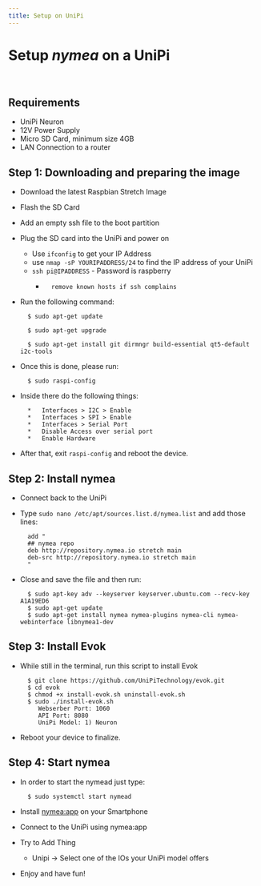 ```yaml
---
title: Setup on UniPi
---
```


# Setup *nymea* on a UniPi
<br />

## Requirements
 
* UniPi Neuron
* 12V Power Supply
* Micro SD Card, minimum size 4GB
* LAN Connection to a router

## Step 1: Downloading and preparing the image

* Download the latest Raspbian Stretch Image
* Flash the SD Card
* Add an empty ssh file to the boot partition
* Plug the SD card into the UniPi and power on
    *	Use `ifconfig` to get your IP Address
    *	use `nmap -sP YOURIPADDRESS/24` to find the IP address of your UniPi
    *	`ssh pi@IPADDRESS` - Password is raspberry
        *		remove known hosts if ssh complains
* Run the following command:

        $ sudo apt-get update

        $ sudo apt-get upgrade

        $ sudo apt-get install git dirmngr build-essential qt5-default i2c-tools

* Once this is done, please run: 

        $ sudo raspi-config

* Inside there do the following things:


        *	Interfaces > I2C > Enable
        *	Interfaces > SPI > Enable
        *	Interfaces > Serial Port
        *	Disable Access over serial port
        *	Enable Hardware

* After that, exit `raspi-config` and reboot the device.

## Step 2: Install nymea

* Connect back to the UniPi
* Type `sudo nano /etc/apt/sources.list.d/nymea.list` and add those lines:

        add "
        ## nymea repo
        deb http://repository.nymea.io stretch main
        deb-src http://repository.nymea.io stretch main
        "

* Close and save the file and then run:

        $ sudo apt-key adv --keyserver keyserver.ubuntu.com --recv-key A1A19ED6
        $ sudo apt-get update
        $ sudo apt-get install nymea nymea-plugins nymea-cli nymea-webinterface libnymea1-dev

## Step 3: Install Evok

* While still in the terminal, run this script to install Evok

        $ git clone https://github.com/UniPiTechnology/evok.git
        $ cd evok
        $ chmod +x install-evok.sh uninstall-evok.sh
        $ sudo ./install-evok.sh
           Webserber Port: 1060
	       API Port: 8080
	       UniPi Model: 1) Neuron

* Reboot your device to finalize.

## Step 4: Start nymea

* In order to start the nymead just type:

        $ sudo systemctl start nymead

* Install [nymea:app](/en/wiki/nymea/master/clients/nymea-app) on your Smartphone
* Connect to the UniPi using nymea:app
* Try to Add Thing
    *	Unipi → Select one of the IOs your UniPi model offers
* Enjoy and have fun!
